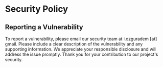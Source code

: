 # Security Policy

## Reporting a Vulnerability

To report a vulnerability, please email our security team at i.ozguradem [at] gmail. Please include a clear description of the vulnerability and any supporting information. We appreciate your responsible disclosure and will address the issue promptly. Thank you for your contribution to our project's security.

